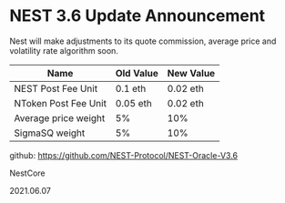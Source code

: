 # NEST 3.6 Update Announcement

Nest will make adjustments to its quote commission, average price and volatility rate algorithm soon.

| Name | Old Value | New Value |
| ---- | ---- | ---- |
| NEST Post Fee Unit | 0.1 eth | 0.02 eth |
| NToken Post Fee Unit | 0.05 eth | 0.02 eth |
| Average price weight | 5% | 10% |
| SigmaSQ weight | 5% | 10% |

github: https://github.com/NEST-Protocol/NEST-Oracle-V3.6

NestCore

2021.06.07
